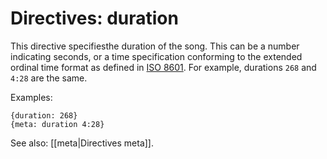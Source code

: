 # Directives: duration

This directive specifiesthe duration of the song. This can be a number indicating seconds, or a time specification conforming to the extended ordinal time format as defined in [ISO 8601](https://en.wikipedia.org/wiki/ISO_8601#Times). For example, durations `268` and `4:28` are the same.

Examples:

    {duration: 268}
    {meta: duration 4:28}

See also: [[meta|Directives meta]].
